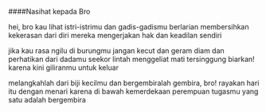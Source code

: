 ####Nasihat kepada Bro

hei, bro
kau lihat istri-istrimu dan gadis-gadismu berlarian
membersihkan kekerasan dari diri mereka
mengerjakan hak dan keadilan sendiri

jika kau rasa ngilu di burungmu
jangan kecut dan geram
diam dan perhatikan dari dadamu
seekor lintah menggeliat mati tersinggung
biarkan! karena kini giliranmu untuk keluar 

melangkahlah dari biji kecilmu dan bergembiralah
gembira, bro! rayakan hari itu dengan menari
karena di bawah kemerdekaan perempuan 
tugasmu yang satu adalah bergembira